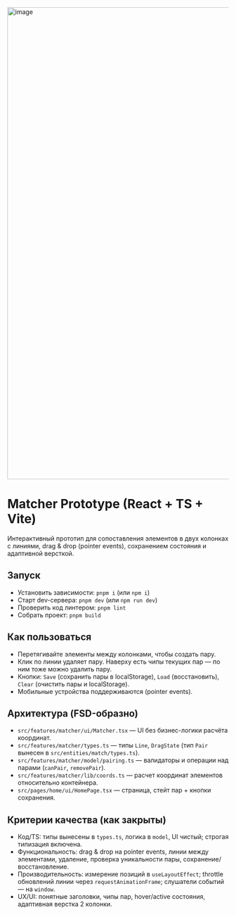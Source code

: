 <img width="1919" height="1073" alt="image" src="https://github.com/user-attachments/assets/a87280aa-36e1-41d2-9d8c-a3986cf52e26" />

# Matcher Prototype (React + TS + Vite)

Интерактивный прототип для сопоставления элементов в двух колонках c линиями,
drag & drop (pointer events), сохранением состояния и адаптивной версткой.

## Запуск

- Установить зависимости: `pnpm i` (или `npm i`)
- Старт dev-сервера: `pnpm dev` (или `npm run dev`)
- Проверить код линтером: `pnpm lint`
- Собрать проект: `pnpm build`

## Как пользоваться

- Перетягивайте элементы между колонками, чтобы создать пару.
- Клик по линии удаляет пару. Наверху есть чипы текущих пар — по ним тоже можно удалить пару.
- Кнопки: `Save` (сохранить пары в localStorage), `Load` (восстановить), `Clear` (очистить пары и localStorage).
- Мобильные устройства поддерживаются (pointer events).

## Архитектура (FSD-образно)

- `src/features/matcher/ui/Matcher.tsx` — UI без бизнес-логики расчёта координат.
- `src/features/matcher/types.ts` — типы `Line`, `DragState` (тип `Pair` вынесен в `src/entities/match/types.ts`).
- `src/features/matcher/model/pairing.ts` — валидаторы и операции над парами (`canPair`, `removePair`).
- `src/features/matcher/lib/coords.ts` — расчет координат элементов относительно контейнера.
- `src/pages/home/ui/HomePage.tsx` — страница, стейт пар + кнопки сохранения.

## Критерии качества (как закрыты)

- Код/TS: типы вынесены в `types.ts`, логика в `model`, UI чистый; строгая типизация включена.
- Функциональность: drag & drop на pointer events, линии между элементами,
  удаление, проверка уникальности пары, сохранение/восстановление.
- Производительность: измерение позиций в `useLayoutEffect`; throttle обновлений линии через `requestAnimationFrame`;
  слушатели событий — на `window`.
- UX/UI: понятные заголовки, чипы пар, hover/active состояния, адаптивная верстка 2 колонки.

